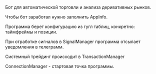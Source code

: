 Бот для автоматической торговли и анализа деривативных рынков.

Чтобы бот заработал нужно заполнить AppInfo. 

Программа берет конфигурацию из гугл таблиц, конкретно: таймфреймы и позиции.

При отработке сигналов в SignalManager программа отсылает уведомления в телеграмм.

Системный трейдинг происходит в TransactionManager

ConnectionManager - стартовая точка программы.  
